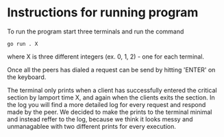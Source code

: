 # Instructions for running program

To run the program start three terminals and run the command

    go run . X

where X is three different integers (ex. 0, 1, 2) - one for each terminal.

Once all the peers has dialed a request can be send by hitting 'ENTER' on the keyboard.

The terminal only prints when a client has successfully entered the critical section by lamport time X, and again when the clients exits the section. In the log you will find a more detailed log for every request and respond made by the peer. We decided to make the prints to the terminal minimal and instead reffer to the log, because we think it looks messy and unmanagablee with two different prints for every execution.
